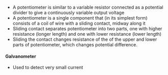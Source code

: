 - A potentiometer is similar to a variable resistor connected as a potential divider to give a continuously variable output voltage
- A potentiometer is a single component that (in its simplest form) consists of a coil of wire with a sliding contact, midway along it
- Sliding contact separates potentiometer into two parts, one with higher resistance (longer length) and one with lower resistance (lower length)
- Sliding the contact changes resistance of the of the upper and lower parts of potentiometer, which changes potential difference.

#### Galvanometer
- Used to detect very small current